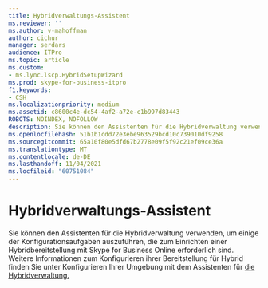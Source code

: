 ```yaml
---
title: Hybridverwaltungs-Assistent
ms.reviewer: ''
ms.author: v-mahoffman
author: cichur
manager: serdars
audience: ITPro
ms.topic: article
ms.custom:
- ms.lync.lscp.HybridSetupWizard
ms.prod: skype-for-business-itpro
f1.keywords:
- CSH
ms.localizationpriority: medium
ms.assetid: c8600c4e-dc54-4af2-a72e-c1b997d83443
ROBOTS: NOINDEX, NOFOLLOW
description: Sie können den Assistenten für die Hybridverwaltung verwenden, um einige der Konfigurationsaufgaben auszuführen, die zum Einrichten einer Hybridbereitstellung mit Skype for Business Online erforderlich sind. Weitere Informationen zum Konfigurieren ihrer Bereitstellung für Hybrid finden Sie unter Konfigurieren Ihrer Umgebung mit dem Assistenten für die Hybridverwaltung.
ms.openlocfilehash: 51b1b1cdd72e3ebe963529bcd10c739010df9258
ms.sourcegitcommit: 65a10f80e5dfd67b2778e09f5f92c21ef09ce36a
ms.translationtype: MT
ms.contentlocale: de-DE
ms.lasthandoff: 11/04/2021
ms.locfileid: "60751084"
---
```

# <a name="hybrid-manageability-wizard"></a>Hybridverwaltungs-Assistent

Sie können den Assistenten für die Hybridverwaltung verwenden, um einige der Konfigurationsaufgaben auszuführen, die zum Einrichten einer Hybridbereitstellung mit Skype for Business Online erforderlich sind. Weitere Informationen zum Konfigurieren ihrer Bereitstellung für Hybrid finden Sie unter Konfigurieren Ihrer Umgebung mit dem Assistenten für [die Hybridverwaltung.](https://technet.microsoft.com/library/d777f79b-a740-4aba-a9e2-c91f0315b6f8.aspx)


